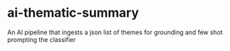 # ai-thematic-summary
An AI pipeline that ingests a json list of themes for grounding and few shot prompting the classifier 
